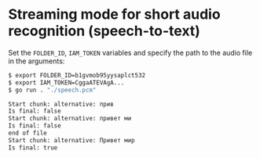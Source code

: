 # Streaming mode for short audio recognition (speech-to-text)

Set the `FOLDER_ID`, `IAM_TOKEN` variables and specify the path to the audio file in the arguments:

```bash
$ export FOLDER_ID=b1gvmob95yysaplct532
$ export IAM_TOKEN=CggaATEVAgA...
$ go run . "./speech.pcm"

Start chunk: alternative: прив
Is final: false
Start chunk: alternative: привет ми
Is final: false
end of file
Start chunk: alternative: Привет мир
Is final: true
```
